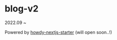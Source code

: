 # blog-v2

2022.09 ~

Powered by [howdy-nextjs-starter](https://github.com/howdy-mj/howdy-nextjs-starter) (will open soon..!)

